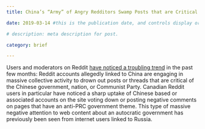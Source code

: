 ```yaml
---
title: China’s “Army” of Angry Redditors Swamp Posts that are Critical of its Government

date: 2019-03-14 #this is the publication date, and controls display order.

# description: meta description for post.

category: brief

---
```


Users and moderators on Reddit [have noticed a troubling trend][link] in the past few months: Reddit accounts allegedly linked to China are engaging in massive collective activity to drown out posts or threads that are critical of the Chinese government, nation, or Communist Party. Canadian Reddit users in particular have noticed a sharp uptake of Chinese based or associated accounts on the site voting down or posting negative comments on pages that have an anti-PRC government theme. This type of massive negative attention to web content about an autocratic government has previously been seen from internet users linked to Russia.

[link]: https://www.buzzfeednews.com/article/craigsilverman/reddit-coordinated-chinese-propaganda-trolls
